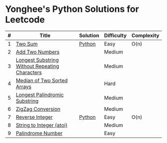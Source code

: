# Yonghee's Python Solutions for Leetcode

| # | Title                                                | Solution                                                                                   |Difficulty|Complexity|
|---|------------------------------------------------------|--------------------------------------------------------------------------------------------|----------|----------|
| 1 | [Two Sum](https://leetcode.com/problems/two-sum/)    | [Python](https://github.com/Yonghee9106/leetcode/blob/main/Python%20Solution/1_Two_Sum.py) | Easy     | O(n)     |
| 2 | [Add Two Numbers](https://leetcode.com/problems/add-two-numbers/) |  |Medium|      |
| 3 | [Longest Substring Without Repeating Characters](https://leetcode.com/problems/longest-substring-without-repeating-characters/) |  |Medium|      |
| 4 | [Median of Two Sorted Arrays](https://leetcode.com/problems/median-of-two-sorted-arrays/) |  |Hard|      |
| 5 | [Longest Palindromic Substring](https://leetcode.com/problems/longest-palindromic-substring/) |  |Medium|      |
| 6 | [ZigZag Conversion](https://leetcode.com/problems/zigzag-conversion/) |  |Medium|      |
| 7 | [Reverse Integer](https://leetcode.com/problems/reverse-integer/) | [Python](https://github.com/Yonghee9106/leetcode/blob/main/Python%20Solution/7_Reverse_Integer.py)  |Easy|O(n)|
| 8 | [String to Integer (atoi)](https://leetcode.com/problems/string-to-integer-atoi/) |  |Medium|      |
| 9 | [Palindrome Number](https://leetcode.com/problems/palindrome-number/) |  |Easy|      |

